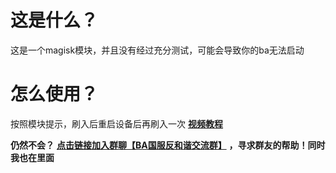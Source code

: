 # 这是什么？
这是一个magisk模块，并且没有经过充分测试，可能会导致你的ba无法启动
# 怎么使用？
按照模块提示，刷入后重启设备后再刷入一次
[**视频教程**](https://www.bilibili.com/video/BV1j94y1C7u6)

**仍然不会？**  [**点击链接加入群聊【BA国服反和谐交流群】**](http://qm.qq.com/cgi-bin/qm/qr?_wv=1027&k=cGKlyvIt3p3Lf8B4pDjvG0idWhN0lUKX&authKey=y%2FAByEXOgj04okOe6we4QusY3OdNllXCLHrJvHpAzKQn7zW8ArZmrv57%2F3bEQnS2&noverify=0&group_code=907123179) **，寻求群友的帮助！同时我也在里面**
